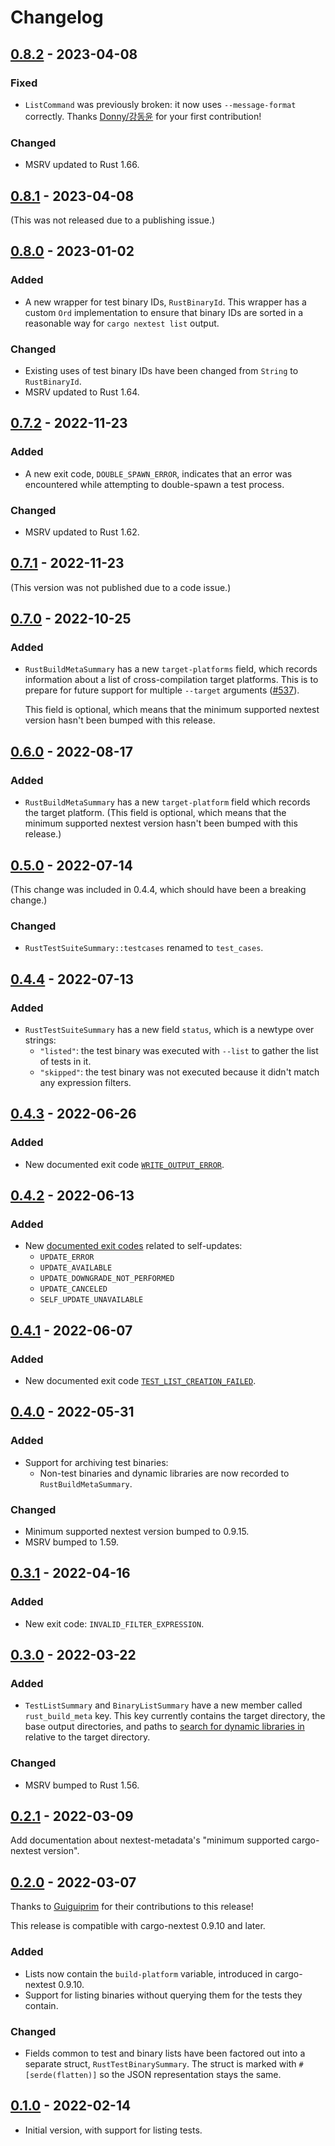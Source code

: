 # Changelog

## [0.8.2] - 2023-04-08

### Fixed

- `ListCommand` was previously broken: it now uses `--message-format` correctly. Thanks [ Donny/강동윤](https://github.com/kdy1) for your first contribution!

### Changed

- MSRV updated to Rust 1.66.

## [0.8.1] - 2023-04-08

(This was not released due to a publishing issue.)


## [0.8.0] - 2023-01-02

### Added

- A new wrapper for test binary IDs, `RustBinaryId`. This wrapper has a custom `Ord` implementation to ensure that binary IDs are sorted in a reasonable way for `cargo nextest list` output.

### Changed

- Existing uses of test binary IDs have been changed from `String` to `RustBinaryId`.
- MSRV updated to Rust 1.64.

## [0.7.2] - 2022-11-23

### Added

- A new exit code, `DOUBLE_SPAWN_ERROR`, indicates that an error was encountered while attempting to double-spawn a test process.

### Changed

- MSRV updated to Rust 1.62.

## [0.7.1] - 2022-11-23

(This version was not published due to a code issue.)

## [0.7.0] - 2022-10-25

### Added

- `RustBuildMetaSummary` has a new `target-platforms` field, which records information about a list
  of cross-compilation target platforms. This is to prepare for future support for multiple
  `--target` arguments ([#537]).

  This field is optional, which means that the minimum supported nextest version hasn't been bumped
  with this release.

[#537]: https://github.com/nextest-rs/nextest/issues/537

## [0.6.0] - 2022-08-17

### Added

- `RustBuildMetaSummary` has a new `target-platform` field which records the target platform. (This
  field is optional, which means that the minimum supported nextest version hasn't been bumped with
  this release.)

## [0.5.0] - 2022-07-14

(This change was included in 0.4.4, which should have been a breaking change.)

### Changed

- `RustTestSuiteSummary::testcases` renamed to `test_cases`.

## [0.4.4] - 2022-07-13

### Added

- `RustTestSuiteSummary` has a new field `status`, which is a newtype over strings:
  - `"listed"`: the test binary was executed with `--list` to gather the list of tests in it.
  - `"skipped"`: the test binary was not executed because it didn't match any expression filters.

## [0.4.3] - 2022-06-26

### Added

- New documented exit code [`WRITE_OUTPUT_ERROR`].

[`WRITE_OUTPUT_ERROR`]: https://docs.rs/nextest-metadata/latest/nextest_metadata/enum.NextestExitCode.html#associatedconstant.WRITE_OUTPUT_ERROR

## [0.4.2] - 2022-06-13

### Added

- New [documented exit codes] related to self-updates:
  - `UPDATE_ERROR`
  - `UPDATE_AVAILABLE`
  - `UPDATE_DOWNGRADE_NOT_PERFORMED`
  - `UPDATE_CANCELED`
  - `SELF_UPDATE_UNAVAILABLE`

[documented exit codes]: https://docs.rs/nextest-metadata/latest/nextest_metadata/enum.NextestExitCode.html

## [0.4.1] - 2022-06-07

### Added

- New documented exit code [`TEST_LIST_CREATION_FAILED`].

[`TEST_LIST_CREATION_FAILED`]: https://docs.rs/nextest-metadata/latest/nextest_metadata/enum.NextestExitCode.html#associatedconstant.TEST_LIST_CREATION_FAILED

## [0.4.0] - 2022-05-31

### Added

- Support for archiving test binaries:
  - Non-test binaries and dynamic libraries are now recorded to `RustBuildMetaSummary`.

### Changed

- Minimum supported nextest version bumped to 0.9.15.
- MSRV bumped to 1.59.

## [0.3.1] - 2022-04-16

### Added

- New exit code: `INVALID_FILTER_EXPRESSION`.

## [0.3.0] - 2022-03-22

### Added

- `TestListSummary` and `BinaryListSummary` have a new member called `rust_build_meta` key. This key currently contains the target directory, the base output directories, and paths to [search for dynamic libraries in](https://nexte.st/book/env-vars#dynamic-library-paths) relative to the target directory.

### Changed

- MSRV bumped to Rust 1.56.

## [0.2.1] - 2022-03-09

Add documentation about nextest-metadata's "minimum supported cargo-nextest version".

## [0.2.0] - 2022-03-07

Thanks to [Guiguiprim](https://github.com/Guiguiprim) for their contributions to this release!

This release is compatible with cargo-nextest 0.9.10 and later.

### Added

- Lists now contain the `build-platform` variable, introduced in cargo-nextest 0.9.10.
- Support for listing binaries without querying them for the tests they contain.

### Changed

- Fields common to test and binary lists have been factored out into a separate struct, `RustTestBinarySummary`. The struct is marked with `#[serde(flatten)]` so the JSON representation stays the same.

## [0.1.0] - 2022-02-14

- Initial version, with support for listing tests.

[0.8.2]: https://github.com/nextest-rs/nextest/releases/tag/nextest-metadata-0.8.2
[0.8.1]: https://github.com/nextest-rs/nextest/releases/tag/nextest-metadata-0.8.1
[0.8.0]: https://github.com/nextest-rs/nextest/releases/tag/nextest-metadata-0.8.0
[0.7.2]: https://github.com/nextest-rs/nextest/releases/tag/nextest-metadata-0.7.2
[0.7.1]: https://github.com/nextest-rs/nextest/releases/tag/nextest-metadata-0.7.1
[0.7.0]: https://github.com/nextest-rs/nextest/releases/tag/nextest-metadata-0.7.0
[0.6.0]: https://github.com/nextest-rs/nextest/releases/tag/nextest-metadata-0.6.0
[0.5.0]: https://github.com/nextest-rs/nextest/releases/tag/nextest-metadata-0.5.0
[0.4.4]: https://github.com/nextest-rs/nextest/releases/tag/nextest-metadata-0.4.4
[0.4.3]: https://github.com/nextest-rs/nextest/releases/tag/nextest-metadata-0.4.3
[0.4.2]: https://github.com/nextest-rs/nextest/releases/tag/nextest-metadata-0.4.2
[0.4.1]: https://github.com/nextest-rs/nextest/releases/tag/nextest-metadata-0.4.1
[0.4.0]: https://github.com/nextest-rs/nextest/releases/tag/nextest-metadata-0.4.0
[0.3.1]: https://github.com/nextest-rs/nextest/releases/tag/nextest-metadata-0.3.1
[0.3.0]: https://github.com/nextest-rs/nextest/releases/tag/nextest-metadata-0.3.0
[0.2.1]: https://github.com/nextest-rs/nextest/releases/tag/nextest-metadata-0.2.1
[0.2.0]: https://github.com/nextest-rs/nextest/releases/tag/nextest-metadata-0.2.0
[0.1.0]: https://github.com/nextest-rs/nextest/releases/tag/nextest-metadata-0.1.0
